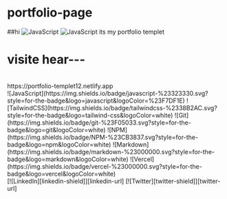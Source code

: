 # portfolio-page
##hi
![JavaScript](#)
![JavaScript](https://img.shields.io/badge/javascript-%23323330.svg?style=for-the-badge&logo=javascript&logoColor=%23F7DF1E)
its my portfolio templet
<br>
<h1> visite hear---</h1><br>
https://portfolio-templet12.netlify.app





<br>
![JavaScript](https://img.shields.io/badge/javascript-%23323330.svg?style=for-the-badge&logo=javascript&logoColor=%23F7DF1E)
![TailwindCSS](https://img.shields.io/badge/tailwindcss-%2338B2AC.svg?style=for-the-badge&logo=tailwind-css&logoColor=white)
![Git](https://img.shields.io/badge/git-%23F05033.svg?style=for-the-badge&logo=git&logoColor=white)
![NPM](https://img.shields.io/badge/NPM-%23CB3837.svg?style=for-the-badge&logo=npm&logoColor=white)
![Markdown](https://img.shields.io/badge/markdown-%23000000.svg?style=for-the-badge&logo=markdown&logoColor=white)
![Vercel](https://img.shields.io/badge/vercel-%23000000.svg?style=for-the-badge&logo=vercel&logoColor=white)

<br>
[![LinkedIn][linkedin-shield]][linkedin-url]
[![Twitter][twitter-shield]][twitter-url]


